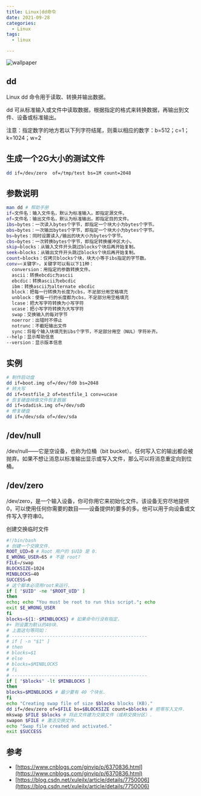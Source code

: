 ```yaml
---
title: Linux|dd命令
date: 2021-09-28
categories:
  - Linux
tags:
  - linux

---
```


![wallpaper](https://fastly.jsdelivr.net/gh/qbmzc/images/2021/202109281655777.png)

<!-- more -->

## dd

Linux dd 命令用于读取、转换并输出数据。

dd 可从标准输入或文件中读取数据，根据指定的格式来转换数据，再输出到文件、设备或标准输出。

注意：指定数字的地方若以下列字符结尾，则乘以相应的数字：b=512；c=1；k=1024；w=2

## 生成一个2G大小的测试文件

```bash
dd if=/dev/zero  of=/tmp/test bs=1M count=2048
```



## 参数说明

```bash
man dd # 帮助手册
if=文件名：输入文件名，默认为标准输入。即指定源文件。
of=文件名：输出文件名，默认为标准输出。即指定目的文件。
ibs=bytes：一次读入bytes个字节，即指定一个块大小为bytes个字节。
obs=bytes：一次输出bytes个字节，即指定一个块大小为bytes个字节。
bs=bytes：同时设置读入/输出的块大小为bytes个字节。
cbs=bytes：一次转换bytes个字节，即指定转换缓冲区大小。
skip=blocks：从输入文件开头跳过blocks个块后再开始复制。
seek=blocks：从输出文件开头跳过blocks个块后再开始复制。
count=blocks：仅拷贝blocks个块，块大小等于ibs指定的字节数。
conv=<关键字>，关键字可以有以下11种：
  conversion：用指定的参数转换文件。
  ascii：转换ebcdic为ascii
  ebcdic：转换ascii为ebcdic
  ibm：转换ascii为alternate ebcdic
  block：把每一行转换为长度为cbs，不足部分用空格填充
  unblock：使每一行的长度都为cbs，不足部分用空格填充
  lcase：把大写字符转换为小写字符
  ucase：把小写字符转换为大写字符
  swap：交换输入的每对字节
  noerror：出错时不停止
  notrunc：不截短输出文件
  sync：将每个输入块填充到ibs个字节，不足部分用空（NUL）字符补齐。
--help：显示帮助信息
--version：显示版本信息
```

## 实例

```bash
# 制作启动盘
dd if=boot.img of=/dev/fd0 bs=2048 
# 转大写
dd if=testfile_2 of=testfile_1 conv=ucase 
# 恢复硬盘映像文件恢复数据
dd if=sdadisk.img of=/dev/sdb
# 修复硬盘
dd if=/dev/sda of=/dev/sda

```

## /dev/null

/dev/null——它是空设备，也称为位桶（bit bucket）。任何写入它的输出都会被抛弃。如果不想让消息以标准输出显示或写入文件，那么可以将消息重定向到位桶。

## /dev/zero

/dev/zero，是一个输入设备，你可你用它来初始化文件。该设备无穷尽地提供0，可以使用任何你需要的数目——设备提供的要多的多。他可以用于向设备或文件写入字符串0。

创建交换临时文件

```bash
#!/bin/bash
# 创建一个交换文件.
ROOT_UID=0 # Root 用户的 $UID 是 0.
E_WRONG_USER=65 # 不是 root?
FILE=/swap
BLOCKSIZE=1024
MINBLOCKS=40
SUCCESS=0
# 这个脚本必须用root来运行.
if [ "$UID" -ne "$ROOT_UID" ]
then
echo; echo "You must be root to run this script."; echo
exit $E_WRONG_USER
fi
blocks=${1:-$MINBLOCKS} # 如果命令行没有指定，
#+ 则设置为默认的40块.
# 上面这句等同如：
# --------------------------------------------------
# if [ -n "$1" ]
# then
# blocks=$1
# else
# blocks=$MINBLOCKS
# fi
# --------------------------------------------------
if [ "$blocks" -lt $MINBLOCKS ]
then
blocks=$MINBLOCKS # 最少要有 40 个块长.
fi
echo "Creating swap file of size $blocks blocks (KB)."
dd if=/dev/zero of=$FILE bs=$BLOCKSIZE count=$blocks # 把零写入文件.
mkswap $FILE $blocks # 将此文件建为交换文件（或称交换分区）.
swapon $FILE # 激活交换文件.
echo "Swap file created and activated."
exit $SUCCESS
```



## 参考

- [https://www.cnblogs.com/ginvip/p/6370836.html](https://www.cnblogs.com/ginvip/p/6370836.html)
- [https://blog.csdn.net/xuleilx/article/details/7750006](https://blog.csdn.net/xuleilx/article/details/7750006)